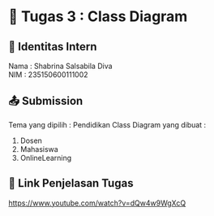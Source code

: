 # 📁 Tugas 3 : Class Diagram

## 👤 Identitas Intern
Nama : Shabrina Salsabila Diva             
NIM  : 235150600111002

## 📤 Submission

Tema yang dipilih : Pendidikan
Class Diagram yang dibuat : 
1. Dosen
2. Mahasiswa
3. OnlineLearning

## 🔗 Link Penjelasan Tugas

https://www.youtube.com/watch?v=dQw4w9WgXcQ

